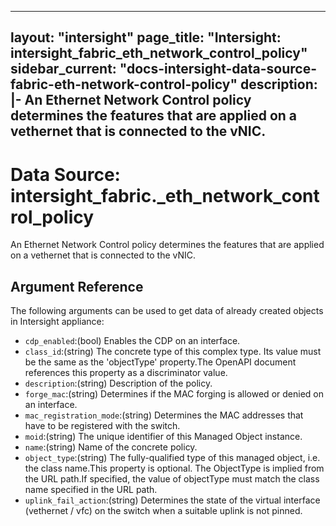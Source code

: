 
---
layout: "intersight"
page_title: "Intersight: intersight_fabric_eth_network_control_policy"
sidebar_current: "docs-intersight-data-source-fabric-eth-network-control-policy"
description: |-
An Ethernet Network Control policy determines the features that are applied on a vethernet that is connected to the vNIC.
---

# Data Source: intersight_fabric._eth_network_control_policy
An Ethernet Network Control policy determines the features that are applied on a vethernet that is connected to the vNIC.
## Argument Reference
The following arguments can be used to get data of already created objects in Intersight appliance:
* `cdp_enabled`:(bool) Enables the CDP on an interface. 
* `class_id`:(string) The concrete type of this complex type. Its value must be the same as the 'objectType' property.The OpenAPI document references this property as a discriminator value. 
* `description`:(string) Description of the policy. 
* `forge_mac`:(string) Determines if the MAC forging is allowed or denied on an interface. 
* `mac_registration_mode`:(string) Determines the MAC addresses that have to be registered with the switch. 
* `moid`:(string) The unique identifier of this Managed Object instance. 
* `name`:(string) Name of the concrete policy. 
* `object_type`:(string) The fully-qualified type of this managed object, i.e. the class name.This property is optional. The ObjectType is implied from the URL path.If specified, the value of objectType must match the class name specified in the URL path. 
* `uplink_fail_action`:(string) Determines the state of the virtual interface (vethernet / vfc) on the switch when a suitable uplink is not pinned. 
